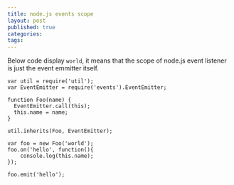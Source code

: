 ```yaml
---
title: node.js events scope
layout: post
published: true
categories: 
tags: 
---
```


Below code display `world`, it means that the scope of node.js event listener is just the event emmitter itself.

```
var util = require('util');
var EventEmitter = require('events').EventEmitter;

function Foo(name) {
  EventEmitter.call(this);
  this.name = name;
}

util.inherits(Foo, EventEmitter);

var foo = new Foo('world');
foo.on('hello', function(){
    console.log(this.name);
});

foo.emit('hello');
```
